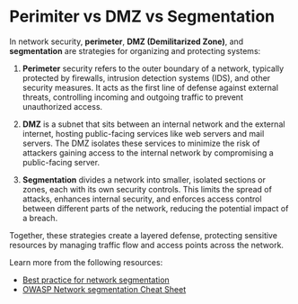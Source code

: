 # Perimiter vs DMZ vs Segmentation

In network security, **perimeter**, **DMZ (Demilitarized Zone)**, and **segmentation** are strategies for organizing and protecting systems:

1. **Perimeter** security refers to the outer boundary of a network, typically protected by firewalls, intrusion detection systems (IDS), and other security measures. It acts as the first line of defense against external threats, controlling incoming and outgoing traffic to prevent unauthorized access.

2. **DMZ** is a subnet that sits between an internal network and the external internet, hosting public-facing services like web servers and mail servers. The DMZ isolates these services to minimize the risk of attackers gaining access to the internal network by compromising a public-facing server.

3. **Segmentation** divides a network into smaller, isolated sections or zones, each with its own security controls. This limits the spread of attacks, enhances internal security, and enforces access control between different parts of the network, reducing the potential impact of a breach.

Together, these strategies create a layered defense, protecting sensitive resources by managing traffic flow and access points across the network.

Learn more from the following resources:

- [Best practice for network segmentation](https://github.com/sergiomarotco/Network-segmentation-cheat-sheet)
- [OWASP Network segmentation Cheat Sheet](https://github.com/OWASP/CheatSheetSeries/blob/master/cheatsheets/Network_Segmentation_Cheat_Sheet.md#network-segmentation-cheat-sheet)

